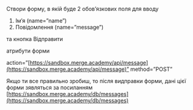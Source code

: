 Створи форму, в якій буде 2 обов’язкових поля для вводу

1. Ім’я (name=”name”)
2. Повідомлення (name=”message”)

та кнопка Відправити

атрибути форми

action=”[https://sandbox.merge.academy/api/message](https://sandbox.merge.academy/api/message)”
method=”POST”

Якщо ти все правильно зробиш, то після видправки форми, дані цієї форми зявляться за посиланням [https://sandbox.merge.academy/db/messages](https://sandbox.merge.academy/db/messages)
